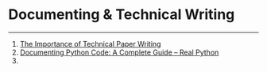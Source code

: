 # Documenting & Technical Writing

---

1. [The Importance of Technical Paper Writing](https://ewh.ieee.org/soc/emcs/acstrial/newsletters/summer10/TechPaperWriting.html)
2. [Documenting Python Code: A Complete Guide – Real Python](https://realpython.com/documenting-python-code/)
3. 

